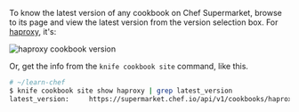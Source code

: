 To know the latest version of any cookbook on Chef Supermarket, browse to its page and view the latest version from the version selection box. For [haproxy](https://supermarket.chef.io/cookbooks/haproxy), it's:

![haproxy cookbook version](misc/supermarket_haproxy_version.png)

Or, get the info from the `knife cookbook site` command, like this.

```bash
# ~/learn-chef
$ knife cookbook site show haproxy | grep latest_version
latest_version:     https://supermarket.chef.io/api/v1/cookbooks/haproxy/versions/1.6.7
```
